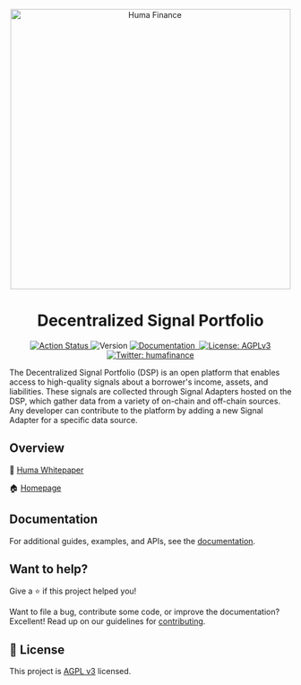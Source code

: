 <p align="center">
  <a href="https://huma.finance"><img src="https://user-images.githubusercontent.com/5999398/210867640-95c8944c-fcd0-4199-9f08-b0ae6eda70c0.jpg" alt="Huma Finance" width="500px"></a>
  <h1 align="center">Decentralized Signal Portfolio</h1>
</p>



<p align="center">
  <a href="https://github.com/00labs/huma-signals/actions](https://github.com/00labs/huma-signals/actions" target="_blank">
    <img alt="Action Status" src="https://github.com/00labs/huma-signals/actions/workflows/ci.yaml/badge.svg">
  </a>
  <img alt="Version" src="https://img.shields.io/badge/version-0.1.0-blue.svg?cacheSeconds=2592000" />
  <a href="https://docs.huma.finance/" target="_blank">
    <img alt="Documentation" src="https://img.shields.io/badge/documentation-yes-brightgreen.svg" />
  </a>
  <a href="https://discord.gg/7e2fdMSCZr">
    <img alt="" src="https://badgen.net/badge/Join/HUMAnity%20Discord/cyan?icon=discor">
  </a>
  <a href="https://www.gnu.org/licenses/agpl-3.0.en.html" target="_blank">
    <img alt="License: AGPLv3" src="https://img.shields.io/badge/License-AGPLv3-yellow.svg" />
  </a>
  <a href="https://twitter.com/humafinance" target="_blank">
    <img alt="Twitter: humafinance" src="https://img.shields.io/twitter/follow/humafinance.svg?style=social" />
  </a>

The Decentralized Signal Portfolio (DSP) is an open platform that enables access to high-quality signals about a borrower's income, assets, and liabilities. These signals are collected through Signal Adapters hosted on the DSP, which gather data from a variety of on-chain and off-chain sources. Any developer can contribute to the platform by adding a new Signal Adapter for a specific data source.

</p>

## Overview

📜 [Huma Whitepaper](https://docs.huma.finance/)

🏠 [Homepage](https://huma.finance)

## Documentation

For additional guides, examples, and APIs, see the [documentation](./docs/).

## Want to help?

Give a ⭐️ if this project helped you!

Want to file a bug, contribute some code, or improve the documentation? Excellent! Read up on our guidelines for [contributing](.docs/../docs/contributing.md).

## 📝 License

This project is [AGPL v3](https://www.gnu.org/licenses/agpl-3.0.en.html) licensed.
